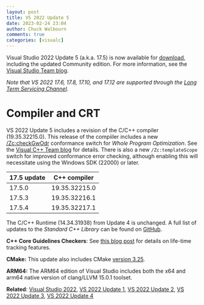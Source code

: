 ```yaml
---
layout: post
title: VS 2022 Update 5
date: 2023-02-24 23:04
author: Chuck Walbourn
comments: true
categories: [visualc]
---
```


Visual Studio 2022 Update 5 (a.k.a. 17.5) is now available for [download](https://visualstudio.microsoft.com/downloads/), including the updated Community edition. For more information, see the [Visual Studio Team blog](https://devblogs.microsoft.com/visualstudio/visual-studio-2022-17-5-released/).

<!--more-->

<em>Note that VS 2022 17.6, 17.8, 17.10, and 17.12 are supported through the [Long Term Servicing Channel](https://docs.microsoft.com/visualstudio/productinfo/vs-servicing#long-term-servicing-channel-ltsc-support).</em>

<h1>Compiler and CRT</h1>

VS 2022 Update 5 includes a revision of the C/C++ compiler (19.35.32215.0). This release of the compiiler includes a new [/Zc:checkGwOdr](https://devblogs.microsoft.com/cppblog/standards-conformance-improvements-to-gw-in-visual-studio-version-17-5-preview-2/) conformance switch for *Whole Program Optimization*. See the [Visual C++ Team blog](https://devblogs.microsoft.com/cppblog/visual-studio-17-5-for-cpp-devs/) for details. There is also a new ``/Zc:templateScope`` switch for improved conformance error checking, although enabling this will necessitate using the Windows SDK (22000) or later.

17.5 update | C++ compiler
--|--
17.5.0 | 19.35.32215.0
17.5.3 | 19.35.32216.1
17.5.4 | 19.35.32217.1

The C/C++ Runtime (14.34.31938) from Update 4 is unchanged. A full list of updates to the *Standard C++ Library* can be found on [GitHub](https://github.com/microsoft/STL/wiki/VS-2022-Changelog#vs-2022-175).

<strong>C++ Core Guidelines Checkers</strong>: See [this blog post](https://devblogs.microsoft.com/cppblog/high-confidence-lifetime-checks-in-visual-studio-version-17-5-preview-2/) for details on life-time tracking features.

<strong>CMake:</strong> This update also includes CMake [version 3.25](https://cmake.org/cmake/help/v3.25/release/3.25.html).

<strong>ARM64:</strong> The ARM64 edition of Visual Studio includes both the x64 and arm64 native version of clang/LLVM 15.0.1 toolset.

<strong>Related</strong>: <a href="https://walbourn.github.io/visual-studio-2022/">Visual Studio 2022</a>, <a href="https://walbourn.github.io/vs-2022-update-1/">VS 2022 Update 1</a>, <a href="https://walbourn.github.io/vs-2022-update-2/">VS 2022 Update 2</a>, <a href="https://walbourn.github.io/vs-2022-update-3/">VS 2022 Update 3</a>, <a href="https://walbourn.github.io/vs-2022-update-4/">VS 2022 Update 4</a>
